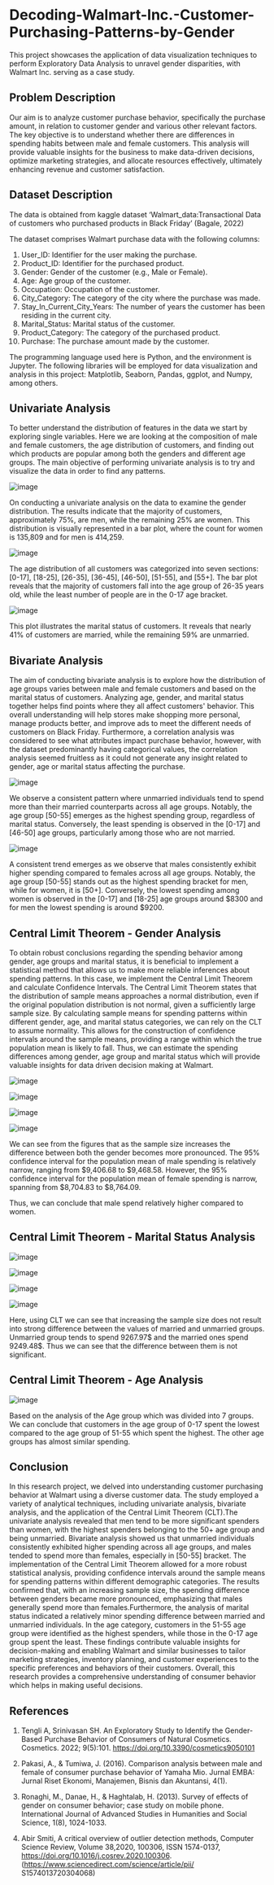 # Decoding-Walmart-Inc.-Customer-Purchasing-Patterns-by-Gender
This project showcases the application of data visualization techniques to perform Exploratory Data Analysis to unravel gender disparities, with Walmart Inc. serving as a case study.

## Problem Description  

Our aim is to analyze customer purchase behavior, specifically the purchase amount, in
relation to customer gender and various other relevant factors. The key objective is to
understand whether there are differences in spending habits between male and female
customers. This analysis will provide valuable insights for the business to make
data-driven decisions, optimize marketing strategies, and allocate resources effectively,
ultimately enhancing revenue and customer satisfaction.  

## Dataset Description  

The data is obtained from kaggle dataset ‘Walmart_data:Transactional Data of
customers who purchased products in Black Friday’ (Bagale, 2022)  

The dataset comprises Walmart purchase data with the following columns:  

1. User_ID: Identifier for the user making the purchase.  
2. Product_ID: Identifier for the purchased product.
3. Gender: Gender of the customer (e.g., Male or Female).
4. Age: Age group of the customer.
5. Occupation: Occupation of the customer.
6. City_Category: The category of the city where the purchase was made.
7. Stay_In_Current_City_Years: The number of years the customer has been
residing in the current city.
8. Marital_Status: Marital status of the customer.
9. Product_Category: The category of the purchased product.
10. Purchase: The purchase amount made by the customer.

The programming language used here is Python, and the environment is Jupyter.
The following libraries will be employed for data visualization and analysis in this
project: Matplotlib, Seaborn, Pandas, ggplot, and Numpy, among others.  

## Univariate Analysis  

To better understand the distribution of features in the data we start by exploring single variables. Here we are looking at the composition of male and female customers, the age distribution of customers, and finding out which products are popular among both the genders and different age groups. The main objective of performing univariate analysis is to try and visualize the data in order to find any patterns.  

![image](https://github.com/jugal-chauhan04/Decoding-Walmart-Inc.-Customer-Purchasing-Patterns-by-Gender/assets/111266884/061bf83c-4567-4b58-b5f4-2a759017d742)

On conducting a univariate analysis on the data to examine the gender distribution. The results indicate that the majority of customers, approximately 75%, are men, while the remaining 25% are women. This distribution is visually represented in a bar plot, where the count for women is 135,809 and for men is 414,259.  

![image](https://github.com/jugal-chauhan04/Decoding-Walmart-Inc.-Customer-Purchasing-Patterns-by-Gender/assets/111266884/392523f1-f8e2-4f09-9c8f-94d8b314c3d3)

The age distribution of all customers was categorized into seven sections: [0-17], [18-25], [26-35], [36-45], [46-50], [51-55], and [55+]. The bar plot reveals that the majority of customers fall into the age group of 26-35 years old, while the least number of people are in the 0-17 age bracket.   

![image](https://github.com/jugal-chauhan04/Decoding-Walmart-Inc.-Customer-Purchasing-Patterns-by-Gender/assets/111266884/a097275e-98e2-49ce-a05c-bed60a94a4dd)

This plot illustrates the marital status of customers. It reveals that nearly 41% of customers are married, while the remaining 59% are unmarried.  

## Bivariate Analysis  

The aim of conducting bivariate analysis is to explore how the distribution of age groups varies between male and female customers and based on the marital status of customers. Analyzing age, gender, and marital status together helps find points where they all affect customers' behavior. This overall understanding will help stores make shopping more personal, manage products better, and improve ads to meet the different needs of customers on Black Friday. Furthermore, a correlation analysis was considered to see what attributes impact purchase behavior, however, with the dataset predominantly having categorical values, the correlation analysis seemed fruitless as it could not generate any insight related to gender, age or marital status affecting the purchase.  

![image](https://github.com/jugal-chauhan04/Decoding-Walmart-Inc.-Customer-Purchasing-Patterns-by-Gender/assets/111266884/6c86da7b-3d50-4415-a37a-0c2493facbaa)
 
We observe a consistent pattern where unmarried individuals tend to spend more than their married counterparts across all age groups. Notably, the age group [50-55] emerges as the highest spending group, regardless of marital status. Conversely, the least spending is observed in the [0-17] and [46-50] age groups, particularly among those who are not married.  

![image](https://github.com/jugal-chauhan04/Decoding-Walmart-Inc.-Customer-Purchasing-Patterns-by-Gender/assets/111266884/8748c76c-06a6-4d41-ad05-ecfc270d7d1f)

A consistent trend emerges as we observe that males consistently exhibit higher spending compared to females across all age groups. Notably, the age group [50-55] stands out as the highest spending bracket for men, while for women, it is [50+]. Conversely, the lowest spending among women is observed in the [0-17] and [18-25] age groups around $8300 and for men the lowest spending is around $9200.  

## Central Limit Theorem - Gender Analysis

To obtain robust conclusions regarding the spending behavior among gender, age groups and marital status, it is beneficial to implement a statistical method that allows us to make more reliable inferences about spending patterns. In this case, we implement the Central Limit Theorem and calculate Confidence Intervals. The Central Limit Theorem states that the distribution of sample means approaches a normal distribution, even if the original population distribution is not normal, given a sufficiently large sample size. By calculating sample means for spending patterns within different gender, age, and marital status categories, we can rely on the CLT to assume normality. This allows for the construction of confidence intervals around the sample means, providing a range within which the true population mean is likely to fall. Thus, we can estimate the spending differences among gender, age group and marital status which will provide valuable insights for data driven decision making at Walmart.  

![image](https://github.com/jugal-chauhan04/Decoding-Walmart-Inc.-Customer-Purchasing-Patterns-by-Gender/assets/111266884/85bf43b2-1f8e-4758-843f-07c0d580d61f)


![image](https://github.com/jugal-chauhan04/Decoding-Walmart-Inc.-Customer-Purchasing-Patterns-by-Gender/assets/111266884/b520c683-bedf-4d3c-84b9-9dcb28a6b54e)


![image](https://github.com/jugal-chauhan04/Decoding-Walmart-Inc.-Customer-Purchasing-Patterns-by-Gender/assets/111266884/70741beb-174b-4d68-8903-a7d6c2700235)


![image](https://github.com/jugal-chauhan04/Decoding-Walmart-Inc.-Customer-Purchasing-Patterns-by-Gender/assets/111266884/1a97648a-4b3e-4156-aba5-b1f8e6cf0963)
  

We can see from the figures that as the sample size increases the difference between both the gender becomes more pronounced. The 95% confidence interval for the population mean of male spending is relatively narrow, ranging from $9,406.68 to $9,468.58. However, the 95% confidence interval for the population mean of female spending is narrow, spanning from $8,704.83 to $8,764.09.

Thus, we can conclude that male spend relatively higher compared to women.  

## Central Limit Theorem - Marital Status Analysis  

![image](https://github.com/jugal-chauhan04/Decoding-Walmart-Inc.-Customer-Purchasing-Patterns-by-Gender/assets/111266884/2e16d72f-8be1-400d-a368-57718d23c0ab)

![image](https://github.com/jugal-chauhan04/Decoding-Walmart-Inc.-Customer-Purchasing-Patterns-by-Gender/assets/111266884/34f2bef1-c6de-4d13-aae9-31fbd73b3fb9)


![image](https://github.com/jugal-chauhan04/Decoding-Walmart-Inc.-Customer-Purchasing-Patterns-by-Gender/assets/111266884/43bef04c-d287-4aa1-8482-996da17d1de3)

  
![image](https://github.com/jugal-chauhan04/Decoding-Walmart-Inc.-Customer-Purchasing-Patterns-by-Gender/assets/111266884/d33b42bf-db06-4b53-b043-eb462b61c1f4)  


Here, using CLT we can see that increasing the sample size does not result into strong difference between the values of married and unmarried groups. Unmarried group tends to spend 9267.97$ and the married ones spend 9249.48$. Thus we can see that the difference between them is not significant.  

## Central Limit Theorem - Age Analysis  

![image](https://github.com/jugal-chauhan04/Decoding-Walmart-Inc.-Customer-Purchasing-Patterns-by-Gender/assets/111266884/66580ff2-e83b-4a16-8231-9d846bf6be3d)

Based on the analysis of the Age group which was divided into 7 groups. We can conclude that customers in the age group of 0-17 spent the lowest compared to the age group of 51-55 which spent the highest. The other age groups has almost similar spending.  

## Conclusion  


In this research project, we delved into understanding customer purchasing behavior at Walmart using a diverse customer data. The study employed a variety of analytical techniques, including univariate analysis, bivariate analysis, and the application of the Central Limit Theorem (CLT).The univariate analysis revealed that men tend to be more significant spenders than women, with the highest spenders belonging to the 50+ age group and being unmarried. Bivariate analysis showed us that unmarried individuals consistently exhibited higher spending across all age groups, and males tended to spend more than females, especially in [50-55] bracket. The implementation of the Central Limit Theorem allowed for a more robust statistical analysis, providing confidence intervals around the sample means for spending patterns within different demographic categories. The results confirmed that, with an increasing sample size, the spending difference between genders became more pronounced, emphasizing that males generally spend more than females.Furthermore, the analysis of marital status indicated a relatively minor spending difference between married and unmarried individuals. In the age category, customers in the 51-55 age group were identified as the highest spenders, while those in the 0-17 age group spent the least. These findings contribute valuable insights for decision-making and enabling Walmart and similar businesses to tailor marketing strategies, inventory planning, and customer experiences to the specific preferences and behaviors of their customers. Overall, this research provides a comprehensive understanding of consumer behavior which helps in making useful decisions.  

## References  

1. Tengli A, Srinivasan SH. An Exploratory Study to 
Identify the Gender-Based Purchase Behavior of 
Consumers of Natural Cosmetics. Cosmetics. 2022; 
9(5):101. 
https://doi.org/10.3390/cosmetics9050101

2. Pakasi, A., & Tumiwa, J. (2016). Comparison 
analysis between male and female of consumer 
purchase behavior of Yamaha Mio. Jurnal EMBA: 
Jurnal Riset Ekonomi, Manajemen, Bisnis dan 
Akuntansi, 4(1).
4. Ronaghi, M., Danae, H., & Haghtalab, H. (2013). 
Survey of effects of gender on consumer behavior; 
case study on mobile phone. International Journal 
of Advanced Studies in Humanities and Social 
Science, 1(8), 1024-1033.
5. Abir Smiti, A critical overview of outlier detection 
methods, Computer Science Review, Volume 
38,2020, 100306, ISSN 1574-0137,
https://doi.org/10.1016/j.cosrev.2020.100306.
(https://www.sciencedirect.com/science/article/pii/
S1574013720304068)


















